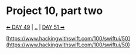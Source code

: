 # Project 10, part two

[⬅ DAY 49](../day_49) | [..](../) | [DAY 51 ➡](../day_51)

[https://www.hackingwithswift.com/100/swiftui/50](https://www.hackingwithswift.com/100/swiftui/50)

